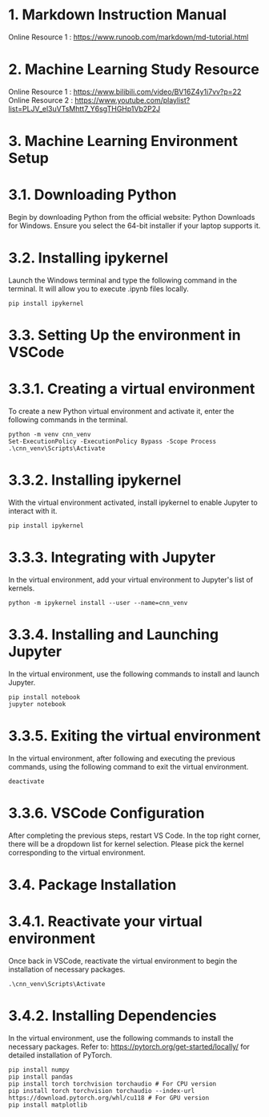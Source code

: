 # 1. Markdown Instruction Manual

Online Resource 1 : https://www.runoob.com/markdown/md-tutorial.html

# 2. Machine Learning Study Resource

Online Resource 1 : https://www.bilibili.com/video/BV16Z4y1i7vv?p=22
Online Resource 2 : https://www.youtube.com/playlist?list=PLJV_el3uVTsMhtt7_Y6sgTHGHp1Vb2P2J


# 3. Machine Learning Environment Setup

# 3.1. Downloading Python

Begin by downloading Python from the official website: Python Downloads for Windows. Ensure you select the 64-bit installer if your laptop supports it.

# 3.2. Installing ipykernel

Launch the Windows terminal and type the following command in the terminal. It will allow you to execute .ipynb files locally.

```
pip install ipykernel
```

# 3.3. Setting Up the environment in VSCode

# 3.3.1. Creating a virtual environment

To create a new Python virtual environment and activate it, enter the following commands in the terminal.

```
python -m venv cnn_venv
Set-ExecutionPolicy -ExecutionPolicy Bypass -Scope Process
.\cnn_venv\Scripts\Activate 
```

# 3.3.2. Installing ipykernel 

With the virtual environment activated, install ipykernel to enable Jupyter to interact with it.

```
pip install ipykernel
```

# 3.3.3. Integrating with Jupyter
In the virtual environment, add your virtual environment to Jupyter's list of kernels.

```
python -m ipykernel install --user --name=cnn_venv
```

# 3.3.4. Installing and Launching Jupyter

In the virtual environment, use the following commands to install and launch Jupyter.

```
pip install notebook
jupyter notebook
```

# 3.3.5. Exiting the virtual environment

In the virtual environment, after following and executing the previous commands, using the following command to exit the virtual environment.

```
deactivate
```

# 3.3.6. VSCode Configuration

After completing the previous steps, restart VS Code. In the top right corner, there will be a dropdown list for kernel selection. Please pick the kernel corresponding to the virtual environment.

# 3.4. Package Installation

# 3.4.1. Reactivate your virtual environment

Once back in VSCode, reactivate the virtual environment to begin the installation of necessary packages.

```
.\cnn_venv\Scripts\Activate 
```

# 3.4.2. Installing Dependencies

In the virtual environment, use the following commands to install the necessary packages. Refer to: https://pytorch.org/get-started/locally/ for detailed installation of PyTorch.

```
pip install numpy
pip install pandas
pip install torch torchvision torchaudio # For CPU version
pip install torch torchvision torchaudio --index-url https://download.pytorch.org/whl/cu118 # For GPU version 
pip install matplotlib

```
